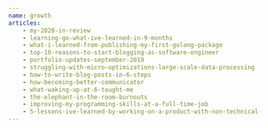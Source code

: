 ```yaml
---
name: growth
articles:
    - my-2020-in-review
    - learning-go-what-ive-learned-in-9-months
    - what-i-learned-from-publishing-my-first-golang-package
    - top-10-reasons-to-start-blogging-as-software-engineer
    - portfolio-updates-september-2019
    - struggling-with-micro-optimizations-large-scale-data-processing
    - how-to-write-blog-posts-in-6-steps
    - how-becoming-better-communicator
    - what-waking-up-at-6-taught-me
    - the-elephant-in-the-room-burnouts
    - improving-my-programming-skills-at-a-full-time-job
    - 5-lessons-ive-learned-by-working-on-a-product-with-non-technical-people
---
```

